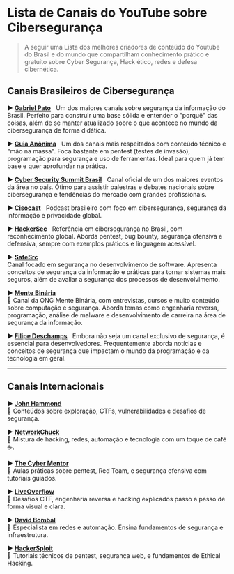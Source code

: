 # Lista de Canais do YouTube sobre Cibersegurança

> A seguir uma Lista dos melhores criadores de conteúdo do Youtube do Brasil e do mundo que compartilham conhecimento prático e gratuito sobre Cyber Segurança, Hack ético, redes e defesa cibernética.

## Canais Brasileiros de Cibersegurança

▶️ **[Gabriel Pato](https://www.youtube.com/c/GabrielPato)**  
Um dos maiores canais sobre segurança da informação do Brasil. Perfeito para construir uma base sólida e entender o "porquê" das coisas, além de se manter atualizado sobre o que acontece no mundo da cibersegurança de forma didática.

▶️ **[Guia Anônima](https://www.youtube.com/@guianonima)**  
Um dos canais mais respeitados com conteúdo técnico e "mão na massa". Foca bastante em pentest (testes de invasão), programação para segurança e uso de ferramentas. Ideal para quem já tem base e quer aprofundar na prática.


▶️ **[Cyber Security Summit Brasil](https://www.youtube.com/@CyberSecuritySummitBrasil)**  
Canal oficial de um dos maiores eventos da área no país. Ótimo para assistir palestras e debates nacionais sobre cibersegurança e tendências do mercado com grandes profissionais.


▶️ **[Cisocast](https://www.youtube.com/@cisocast)**  
Podcast brasileiro com foco em cibersegurança, segurança da informação e privacidade global.

▶️ **[HackerSec](https://www.youtube.com/@HackerSec)**  
Referência em cibersegurança no Brasil, com reconhecimento global. Aborda pentest, bug bounty, segurança ofensiva e defensiva, sempre com exemplos práticos e linguagem acessível.


▶️ **[SafeSrc](https://www.youtube.com/@safesrc)**  
Canal focado em segurança no desenvolvimento de software. Apresenta conceitos de segurança da informação e práticas para tornar sistemas mais seguros, além de avaliar a segurança dos processos de desenvolvimento.

▶️ **[Mente Binária](https://www.youtube.com/@mentebinaria)**  
💬 Canal da ONG Mente Binária, com entrevistas, cursos e muito conteúdo sobre computação e segurança. Aborda temas como engenharia reversa, programação, análise de malware e desenvolvimento de carreira na área de segurança da informação.


▶️ **[Filipe Deschamps](https://www.youtube.com/@FilipeDeschamps)**  
Embora não seja um canal exclusivo de segurança, é essencial para desenvolvedores. Frequentemente aborda notícias e conceitos de segurança que impactam o mundo da programação e da tecnologia em geral.



---

## Canais Internacionais

▶️ **[John Hammond](https://www.youtube.com/c/JohnHammond010)**  
💬 Conteúdos sobre exploração, CTFs, vulnerabilidades e desafios de segurança.

 

▶️ **[NetworkChuck](https://www.youtube.com/c/NetworkChuck)**  
💬 Mistura de hacking, redes, automação e tecnologia com um toque de café ☕.

 

▶️ **[The Cyber Mentor](https://www.youtube.com/c/TheCyberMentor)**  
💬 Aulas práticas sobre pentest, Red Team, e segurança ofensiva com tutoriais guiados.

 

▶️ **[LiveOverflow](https://www.youtube.com/c/LiveOverflow)**  
💬 Desafios CTF, engenharia reversa e hacking explicados passo a passo de forma visual e clara.

 

▶️ **[David Bombal](https://www.youtube.com/c/DavidBombal)**  
💬 Especialista em redes e automação. Ensina fundamentos de segurança e infraestrutura.

 

▶️ **[HackerSploit](https://www.youtube.com/c/HackerSploit)**  
💬 Tutoriais técnicos de pentest, segurança web, e fundamentos de Ethical Hacking.


 
